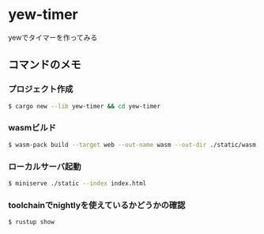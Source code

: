 # yew-timer
yewでタイマーを作ってみる

## コマンドのメモ

### プロジェクト作成 
```sh
$ cargo new --lib yew-timer && cd yew-timer
``` 

### wasmビルド
```sh
$ wasm-pack build --target web --out-name wasm --out-dir ./static/wasm
```

### ローカルサーバ起動
```sh
$ miniserve ./static --index index.html
```

### toolchainでnightlyを使えているかどうかの確認
```sh
$ rustup show
```
